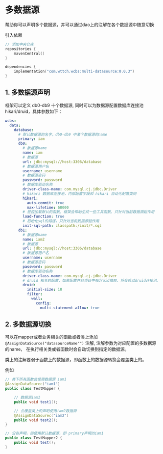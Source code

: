# 多数据源

帮助你可以声明多个数据源，并可以通过dao上的注解在各个数据源中随意切换

引入依赖

```kotlin
// 添加中央仓库
repositories {
    mavenCentral()
}
```

```kotlin
dependencies {
    implementation("com.wttch.wcbs:multi-datasource:0.0.3")
}
```

## 1. 多数据源声明

框架可以定义 db0-db9 十个数据源, 同时可以为数据源配置数据库连接池 hikari/druid，具体参数如下：

```yaml
wcbs:
  data:
    database:
      # 默认数据源的名字，db0-db9 中某个数据源的name
      primary: iam
      db0:
        # 数据源name
        name: iam
        # 数据源
        url: jdbc:mysql://host:3306/database
        # 数据源用户名
        username: username
        # 数据源密码
        password: password
        # 数据库驱动名称
        driver-class-name: com.mysql.cj.jdbc.Driver
        # hikari 数据库连接池，内部配置字段和 hikari 自动化配置类同
        hikari:
          auto-commit: true
          max-lifetime: 60000
        # 是否加载默认的函数，框架会帮助生成一些工具函数，只针对当前数据源起作用
        load-function: true
        # 初始化sql的路径，只针对当前数据源起作用
        init-sql-path: classpath:/init/*.sql
      db1:
        # 数据源name
        name: iam2
        # 数据源
        url: jdbc:mysql://host:3306/database
        # 数据源用户名
        username: username
        # 数据源密码
        password: password
        # 数据库驱动名称
        driver-class-name: com.mysql.cj.jdbc.Driver
        # druid 相关的配置，如果配置并且项目中有druid依赖，将会启动druid连接池，否则无效
        druid:
          initial-size: 10
          filter:
            wall:
              config:
                multi-statement-allow: true
```

## 2. 多数据源切换

可以在mapper或者业务相关的函数或者类上添加 ```@AssignDataSource("datasourceName"")``` 注解, 注解参数为对应配置的多数据源的name， 在执行相关类或者函数时会自动切换到指定的数据源。

类上的注解要弱于函数上的数据源，即函数上的数据源转换会覆盖类上的。

例如

```java
// 类下所有函数会使用数据源 iam1
@AssignDataSourec("iam1")
public class TestMapper {

    // 数据源iam1
    public void test1();

    // 会覆盖类上的声明使用iam2数据源
    @AssignDataSourec("iam2")
    public void test2();
}

// 没有声明，则使用默认数据源，即 primary声明的iam1
public class TestMapper2 {
    public void test();
}

```